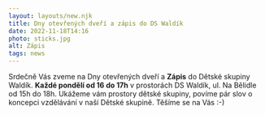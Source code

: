 ```yaml
---
layout: layouts/new.njk
title: Dny otevřených dveří a zápis do DS Waldík 
date: 2022-11-18T14:16
photo: sticks.jpg
alt: Zápis
tags: news
---
```


Srdečně Vás zveme na Dny otevřených dveří a **Zápis** do Dětské skupiny Waldík. 
**Každé pondělí od 16 do 17h** v prostorách DS Waldík, ul. Na Bělidle od 15h do 18h. 
Ukážeme vám prostory dětské skupiny, povíme pár slov o koncepci vzdělávání v naší Dětské skupině. Těšíme se na Vás :-)



